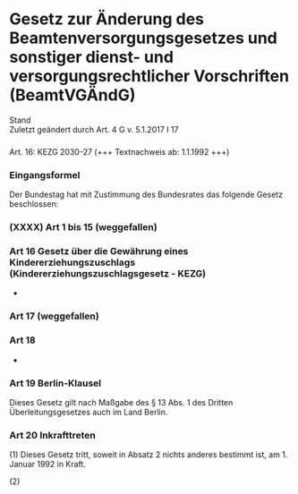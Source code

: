 Gesetz zur Änderung des Beamtenversorgungsgesetzes und sonstiger dienst- und versorgungsrechtlicher Vorschriften (BeamtVGÄndG)
==============================================================================================================================

Stand  
Zuletzt geändert durch Art. 4 G v. 5.1.2017 I 17

### 

Art. 16: KEZG 2030-27
(+++ Textnachweis ab: 1.1.1992 +++)

### Eingangsformel

Der Bundestag hat mit Zustimmung des Bundesrates das folgende Gesetz beschlossen:

### (XXXX) Art 1 bis 15 (weggefallen)

### Art 16 Gesetz über die Gewährung eines Kindererziehungszuschlags (Kindererziehungszuschlagsgesetz - KEZG)

-

### Art 17 (weggefallen)

### Art 18

-

### Art 19 Berlin-Klausel

Dieses Gesetz gilt nach Maßgabe des § 13 Abs. 1 des Dritten Überleitungsgesetzes auch im Land Berlin.

### Art 20 Inkrafttreten

(1) Dieses Gesetz tritt, soweit in Absatz 2 nichts anderes bestimmt ist, am 1. Januar 1992 in Kraft.

(2)
